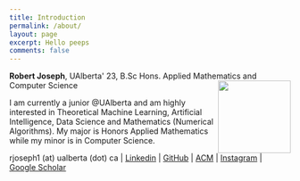 ```yaml
---
title: Introduction
permalink: /about/
layout: page
excerpt: Hello peeps
comments: false
---
```


**Robert Joseph**, UAlberta' 23, B.Sc Hons. Applied Mathematics and Computer Science 
<img align="right" width="130" height="130" src="https://i.imgur.com/QRPtFuk_d.webp?maxwidth=760&fidelity=grand">

I am currently a junior @UAlberta and am highly interested in Theoretical Machine Learning, Artificial Intelligence, Data Science and Mathematics (Numerical Algorithms). My major is Honors Applied Mathematics while my minor is in Computer Science.

rjoseph1 (at) ualberta (dot) ca | [Linkedin](https://www.linkedin.com/in/robert-joseph-2001/) | [GitHub](http://github.com/Robertboy18) | [ACM](https://services.acm.org/public/vcard/vcard.cfm?handle=robertjoseph) | [Instagram](https://www.instagram.com/robertljg/) | [Google Scholar](https://scholar.google.com/citations?user=5P1Uwy4AAAAJ&hl=en)



